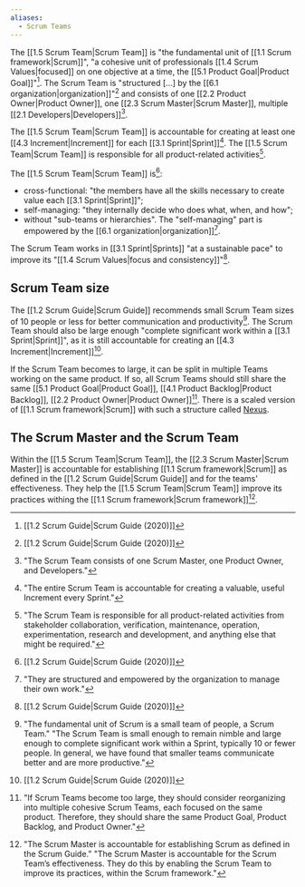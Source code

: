 ```yaml
---
aliases:
  - Scrum Teams
---
```

The [[1.5 Scrum Team|Scrum Team]] is "the fundamental unit of [[1.1 Scrum framework|Scrum]]", "a cohesive unit of professionals [[1.4 Scrum Values|focused]] on one objective at a time, the [[5.1 Product Goal|Product Goal]]"[^scrum-guide-2020]. The Scrum Team is "structured [...] by the [[6.1 organization|organization]]"[^scrum-guide-2020] and consists of one [[2.2 Product Owner|Product Owner]], one [[2.3 Scrum Master|Scrum Master]], multiple [[2.1 Developers|Developers]][^scrum-team-definition].

[^scrum-team-definition]: "The Scrum Team consists of one Scrum Master, one Product Owner, and Developers."[^scrum-guide-2020]

The [[1.5 Scrum Team|Scrum Team]] is accountable for creating at least one [[4.3 Increment|Increment]] for each [[3.1 Sprint|Sprint]][^increment-sprint-accountability]. The [[1.5 Scrum Team|Scrum Team]] is responsible for all product-related activities[^scrum-team-responsibility].

[^increment-sprint-accountability]: "The entire Scrum Team is accountable for creating a valuable, useful Increment every Sprint."[^scrum-guide-2020]
[^scrum-team-responsibility]: "The Scrum Team is responsible for all product-related activities from stakeholder collaboration, verification, maintenance, operation, experimentation, research and development, and anything else that might be required."[^scrum-guide-2020]

The [[1.5 Scrum Team|Scrum Team]] is[^scrum-guide-2020]:
- cross-functional: "the members have all the skills necessary to create value each [[3.1 Sprint|Sprint]]";
- self-managing: "they internally decide who does what, when, and how";
- without "sub-teams or hierarchies".
The "self-managing" part is empowered by the [[6.1 organization|organization]][^organization-empowers-scrum-team].

[^organization-empowers-scrum-team]: "They are structured and empowered by the organization to manage their own work."

The Scrum Team works in [[3.1 Sprint|Sprints]] "at a sustainable pace" to improve its "[[1.4 Scrum Values|focus and consistency]]"[^scrum-guide-2020].
## Scrum Team size

The [[1.2 Scrum Guide|Scrum Guide]] recommends small Scrum Team sizes of 10 people or less for better communication and productivity[^small-scrum-teams]. The Scrum Team should also be large enough "complete significant work within a [[3.1 Sprint|Sprint]]", as it is still accountable for creating an [[4.3 Increment|Increment]][^scrum-guide-2020].

If the Scrum Team becomes to large, it can be split in multiple Teams working on the same product. If so, all Scrum Teams should still share the same [[5.1 Product Goal|Product Goal]], [[4.1 Product Backlog|Product Backlog]], [[2.2 Product Owner|Product Owner]][^multiple-scrum-teams]. There is a scaled version of [[1.1 Scrum framework|Scrum]] with such a structure called [Nexus](https://www.scrum.org/resources/nexus-guide).

[^small-scrum-teams]: "The fundamental unit of Scrum is a small team of people, a Scrum Team." "The Scrum Team is small enough to remain nimble and large enough to complete significant work within a Sprint, typically 10 or fewer people. In general, we have found that smaller teams communicate better and are more productive."[^scrum-guide-2020]
[^multiple-scrum-teams]: "If Scrum Teams become too large, they should consider reorganizing into multiple cohesive Scrum Teams, each focused on the same product. Therefore, they should share the same Product Goal, Product Backlog, and Product Owner."[^scrum-guide-2020]
## The Scrum Master and the Scrum Team

Within the [[1.5 Scrum Team|Scrum Team]], the [[2.3 Scrum Master|Scrum Master]] is accountable for establishing [[1.1 Scrum framework|Scrum]] as defined in the [[1.2 Scrum Guide|Scrum Guide]] and for the teams' effectiveness. They help the [[1.5 Scrum Team|Scrum Team]] improve its practices withing the [[1.1 Scrum framework|Scrum framework]][^scrum-master-team-accountable].

[^scrum-master-team-accountable]: "The Scrum Master is accountable for establishing Scrum as defined in the Scrum Guide." "The Scrum Master is accountable for the Scrum Team’s effectiveness. They do this by enabling the Scrum Team to improve its practices, within the Scrum framework."[^scrum-guide-2020]



[^scrum-guide-2020]: [[1.2 Scrum Guide|Scrum Guide (2020)]]